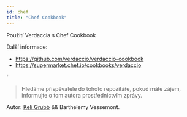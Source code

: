 ```yaml
---
id: chef
title: "Chef Cookbook"
---
```


Použití Verdaccia s Chef Cookbook

Další informace:

* <https://github.com/verdaccio/verdaccio-cookbook>
* <https://supermarket.chef.io/cookbooks/verdaccio>

<div id="codefund">''</div>

> Hledáme přispěvatele do tohoto repozitáře, pokud máte zájem, informujte o tom autora prostřednictvím zprávy.

Autor: [Keli Grubb](https://github.com/kgrubb) && Barthelemy Vessemont.